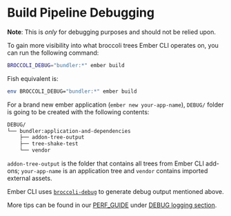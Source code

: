 # Build Pipeline Debugging

**Note**: This is _only_ for debugging purposes and should not be relied upon.

To gain more visibility into what broccoli trees Ember CLI operates on, you can run the following command:

```sh
BROCCOLI_DEBUG="bundler:*" ember build
```

Fish equivalent is:

```sh
env BROCCOLI_DEBUG="bundler:*" ember build
```

For a brand new ember application (`ember new your-app-name`), `DEBUG/` folder is going to be created with the following contents:

```sh
DEBUG/
└── bundler:application-and-dependencies
    ├── addon-tree-output
    ├── tree-shake-test
    └── vendor
```

`addon-tree-output` is the folder that contains all trees from Ember CLI add-ons;
`your-app-name` is an application tree and `vendor` contains imported external assets.

Ember CLI uses [`broccoli-debug`](https://github.com/broccolijs/broccoli-debug/) to generate debug output mentioned above.

More tips can be found in our [PERF_GUIDE](https://github.com/ember-cli/ember-cli/blob/master/PERF_GUIDE.md)
under [DEBUG logging section](https://github.com/ember-cli/ember-cli/blob/master/PERF_GUIDE.md#debug-logging).
